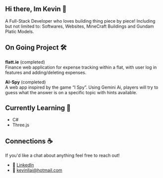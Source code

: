 ## Hi there, Im Kevin 👋
A Full-Stack Developer who loves building thing piece by piece! Including but not limited to: Softwares, Websites, MineCraft Buildings and Gundam Platic Models. 

## On Going Project 🛠️

**flatt.ie** (completed)<br />
Finance web application for expense tracking within a flat, with user log in features and adding/deleting expenses.


**AI-Spy** (completed)<br />
A web app inspired by the game “I Spy”. Using Gemini Ai, players will try to guess what the answer is on a specific topic with hints available.

## Currently Learning 🧠

* C# <br />
* Three.js <br />

## Connections ☕
If you'd like a chat about anything feel free to reach out!
* 🔗 [LinkedIn](https://www.linkedin.com/in/kevinlai99/)
* 📧 kevinllai@hotmail.com
